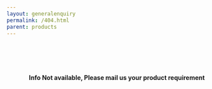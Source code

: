 ```yaml
---
layout: generalenquiry
permalink: /404.html
parent: products
---
```


<br/>
<br/>
<br/>
<center>
    <h4>Info Not available, Please mail us your product requirement</h4>
</center>
